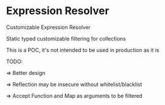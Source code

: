 # Expression Resolver
Customizable Expression Resolver

Static typed customizable filtering for collections

This is a POC, it's not intended to be used in production as it is

TODO:

=> Better design

=> Reflection may be insecure without whitelist/blacklist

=> Accept Function and Map as arguments to be filtered
